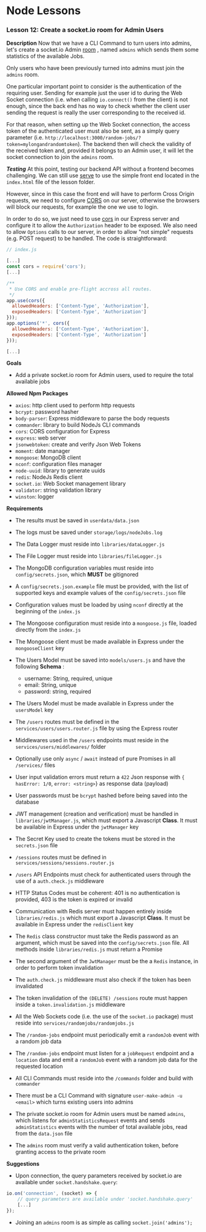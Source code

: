 # Node Lessons

### Lesson 12: Create a socket.io room for Admin Users

**Description**
Now that we have a CLI Command to turn users into admins, let's create a socket.io Admin [room](https://socket.io/docs/rooms-and-namespaces/) , named `admins` which sends them some statistics of the available Jobs.

Only users who have been previously turned into admins must join the `admins` room.

One particular important point to consider is the authentication of the requiring user. Sending for example just the user id to during the Web Socket connection (i.e. when calling `io.connect()` from the client) is not enough, since the back end has no way to check whether the client user sending the request is really the user corresponding to the received id.

For that reason, when setting up the Web Socket connection, the access token of the authenticated user must also be sent, as a simply query parameter (i.e. `http://localhost:3000/random-jobs/?token=mylongandrandomtoken`). The backend then will check the validity of the received token and, provided it belongs to an Admin user, it will let the socket connection to join the `admins` room.

***Testing***
At this point, testing our backend API without a frontend becomes challenging.
We can still use [serve](https://github.com/zeit/serve) to use the simple front end located in the `index.html` file of the lesson folder.

However, since in this case the front end will have to perform Cross Origin requests, we need to configure [CORS](https://developer.mozilla.org/en-US/docs/Web/HTTP/CORS) on our server,
otherwise the browsers will block our requests, for example the one we use to login.

In order to do so, we just need to use [cors](https://github.com/expressjs/cors) in our Express server and configure it to allow the `Authorization` header to be exposed.
We also need to allow `Options` calls to our server, in order to allow "not simple" requests (e.g. POST request) to be handled.
The code is straightforward:

```js
// index.js

[...]
const cors = require('cors');
[...]

/**
 * Use CORS and enable pre-flight accross all routes.
 */
app.use(cors({
  allowedHeaders: ['Content-Type', 'Authorization'],
  exposedHeaders: ['Content-Type', 'Authorization']
}));
app.options('*', cors({
  allowedHeaders: ['Content-Type', 'Authorization'],
  exposedHeaders: ['Content-Type', 'Authorization']
}));

[...]

```

**Goals**
- Add a private socket.io room for Admin users, used to require the total available jobs

**Allowed Npm Packages**
- `axios`: http client used to perform http requests
- `bcrypt`: password hasher
- `body-parser`: Express middleware to parse the body requests
- `commander`: library to build NodeJs CLI commands
- `cors`: CORS configuration for Express
- `express`: web server
- `jsonwebtoken`: create and verify Json Web Tokens
- `moment`: date manager
- `mongoose`: MongoDB client
- `nconf`: configuration files manager
- `node-uuid`: library to generate uuids
- `redis`: NodeJs Redis client
- `socket.io`: Web Socket management library
- `validator`: string validation library
- `winston`: logger

**Requirements**
- The results must be saved in `userdata/data.json`
- The logs must be saved under `storage/logs/nodeJobs.log`
- The Data Logger must reside into `libraries/dataLogger.js`
- The File Logger must reside into `libraries/fileLogger.js`
- The MongoDB configuration variables must reside into `config/secrets.json`, which **MUST** be gitignored
- A `config/secrets.json.example` file must be provided, with the list of supported keys and example values of the `config/secrets.json` file
- Configuration values must be loaded by using `nconf` directly at the beginning of the `index.js`
- The Mongoose configuration must reside into a `mongoose.js` file, loaded directly from the `index.js`
- The Mongoose client must be made available in Express under the `mongooseClient` key
- The Users Model must be saved into `models/users.js` and have the following __Schema__ :

  - username: String, required, unique
  - email: String, unique
  - password: string, required

- The Users Model must be made available in Express under the `usersModel` key
- The `/users` routes must be defined in the `services/users/users.router.js` file by using the Express router
- Middlewares used in the `/users` endpoints must reside in the `services/users/middlewares/` folder
- Optionally use only `async` / `await` instead of pure Promises in all `/services/` files
- User input validation errors must return a `422` Json response with `{ hasError: 1/0`, `error: <string>`} as response data (payload)
- User passwords must be `bcrypt` hashed before being saved into the database
- JWT management (creation and verification) must be handled in `libraries/jwtManager.js`, which must export a Javascript **Class**. It must be available in Express under the `jwtManager` key
- The Secret Key used to create the tokens must be stored in the `secrets.json` file
- `/sessions` routes must be defined in `services/sessions/sessions.router.js`
- `/users` API Endpoints must check for authenticated users through the use of a `auth.check.js` middleware
- HTTP Status Codes must be coherent: 401 is no authentication is provided, 403 is the token is expired or invalid
- Communication with Redis server must happen entirely inside `libraries/redis.js` which must export a Javascript **Class**. It must be available in Express under the `redisClient` key
- The `Redis` class constructor must take the Redis password as an argument, which must be saved into the `config/secrets.json` file. All methods inside `libraries/redis.js` must return a Promise
- The second argument of the `JwtManager` must be the a `Redis` instance, in order to perform token invalidation
- The `auth.check.js` middleware must also check if the token has been invalidated
- The token invalidation of the `(DELETE) /sessions` route must happen inside a `token.invalidation.js` middleware
- All the Web Sockets code (i.e. the use of the `socket.io` package) must reside into `services/randomjobs/randomjobs.js`
- The `/random-jobs` endpoint must periodically emit a `randomJob` event with a random job data
- The `/random-jobs` endpoint must listen for a `jobRequest` endpoint and a `location` data and emit a `randomJob` event with a random job data for the requested location
- All CLI Commands must reside into the `/commands` folder and build with `commander`
- There must be a CLI Command with signature `user-make-admin -u <email>` which turns existing users into admins
- The private socket.io room for Admin users must be named `admins`, which listens for `adminStatisticsRequest` events and sends `adminStatistics` events with the number of total available jobs, read from the `data.json` file
- The `admins` room must verify a valid authentication token, before granting access to the private room

**Suggestions**
- Upon connection, the query parameters received by socket.io are available under `socket.handshake.query`:

```js
io.on('connection', (socket) => {
    // query parameters are available under 'socket.handshake.query'
    [...]
});
```

- Joining an `admins` room is as simple as calling `socket.join('admins');`
